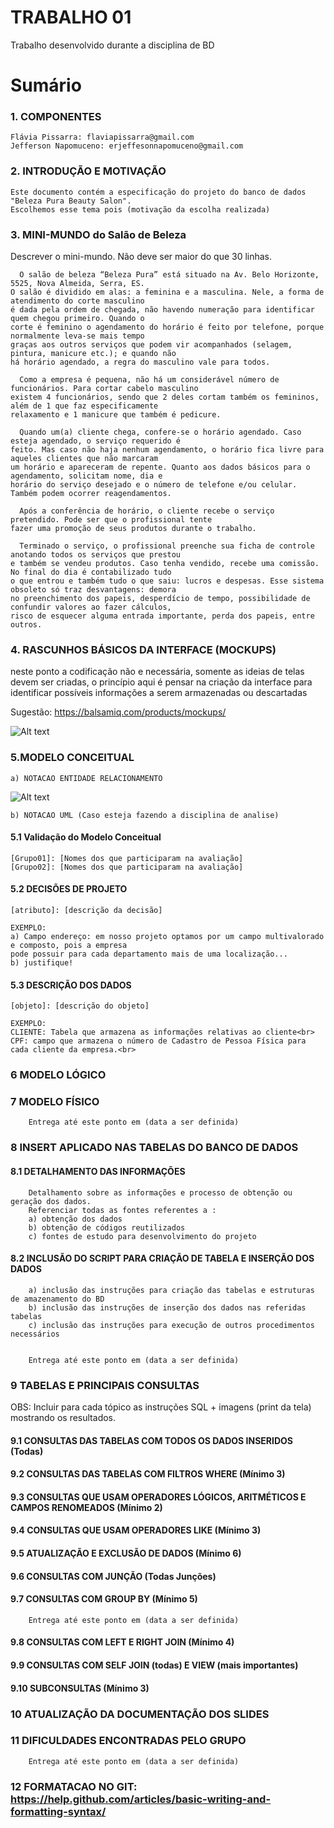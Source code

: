 # TRABALHO 01
Trabalho desenvolvido durante a disciplina de BD

# Sumário

### 1. COMPONENTES <br>
	
	Flávia Pissarra: flaviapissarra@gmail.com
	Jefferson Napomuceno: erjeffesonnapomuceno@gmail.com

### 2. INTRODUÇÃO E MOTIVAÇÃO <br>
	
	Este documento contém a especificação do projeto do banco de dados "Beleza Pura Beauty Salon".
	Escolhemos esse tema pois (motivação da escolha realizada)

### 3. MINI-MUNDO do Salão de Beleza <br>
Descrever o mini-mundo. Não deve ser maior do que 30 linhas. <br>

	  O salão de beleza “Beleza Pura” está situado na Av. Belo Horizonte, 5525, Nova Almeida, Serra, ES.
	O salão é dividido em alas: a feminina e a masculina. Nele, a forma de atendimento do corte masculino
	é dada pela ordem de chegada, não havendo numeração para identificar quem chegou primeiro. Quando o
	corte é feminino o agendamento do horário é feito por telefone, porque normalmente leva-se mais tempo
	graças aos outros serviços que podem vir acompanhados (selagem, pintura, manicure etc.); e quando não
	há horário agendado, a regra do masculino vale para todos.

	  Como a empresa é pequena, não há um considerável número de funcionários. Para cortar cabelo masculino
	existem 4 funcionários, sendo que 2 deles cortam também os femininos, além de 1 que faz especificamente
	relaxamento e 1 manicure que também é pedicure.
	
	  Quando um(a) cliente chega, confere-se o horário agendado. Caso esteja agendado, o serviço requerido é
	feito. Mas caso não haja nenhum agendamento, o horário fica livre para aqueles clientes que não marcaram
	um horário e apareceram de repente. Quanto aos dados básicos para o agendamento, solicitam nome, dia e 
	horário do serviço desejado e o número de telefone e/ou celular. Também podem ocorrer reagendamentos.
	
	  Após a conferência de horário, o cliente recebe o serviço pretendido. Pode ser que o profissional tente
	fazer uma promoção de seus produtos durante o trabalho.
	
	  Terminado o serviço, o profissional preenche sua ficha de controle anotando todos os serviços que prestou
	e também se vendeu produtos. Caso tenha vendido, recebe uma comissão. No final do dia é contabilizado tudo
	o que entrou e também tudo o que saiu: lucros e despesas. Esse sistema obsoleto só traz desvantagens: demora
	no preenchimento dos papeis, desperdício de tempo, possibilidade de confundir valores ao fazer cálculos,
	risco de esquecer alguma entrada importante, perda dos papeis, entre outros.

### 4. RASCUNHOS BÁSICOS DA INTERFACE (MOCKUPS)<br>
neste ponto a codificação não e necessária, somente as ideias de telas devem ser criadas, o princípio aqui é pensar na criação da interface para identificar possíveis informações a serem armazenadas ou descartadas <br>

Sugestão: https://balsamiq.com/products/mockups/<br>

![Alt text](https://github.com/discipbd1/trab01/blob/master/balsamiq.png?raw=true "Title")


### 5.MODELO CONCEITUAL<br>
    a) NOTACAO ENTIDADE RELACIONAMENTO
![Alt text](https://github.com/discipbd1/trab01/blob/master/sample_MC.png?raw=true "Modelo Conceitual")
    
    b) NOTACAO UML (Caso esteja fazendo a disciplina de analise)

#### 5.1 Validação do Modelo Conceitual
    [Grupo01]: [Nomes dos que participaram na avaliação]
    [Grupo02]: [Nomes dos que participaram na avaliação]

#### 5.2 DECISÕES DE PROJETO
    [atributo]: [descrição da decisão]
    
    EXEMPLO:
    a) Campo endereço: em nosso projeto optamos por um campo multivalorado e composto, pois a empresa 
    pode possuir para cada departamento mais de uma localização... 
    b) justifique!

#### 5.3 DESCRIÇÃO DOS DADOS 
    [objeto]: [descrição do objeto]
    
    EXEMPLO:
    CLIENTE: Tabela que armazena as informações relativas ao cliente<br>
    CPF: campo que armazena o número de Cadastro de Pessoa Física para cada cliente da empresa.<br>


### 6	MODELO LÓGICO<br>
### 7	MODELO FÍSICO<br>

        Entrega até este ponto em (data a ser definida)
        
 
### 8	INSERT APLICADO NAS TABELAS DO BANCO DE DADOS<br>
#### 8.1 DETALHAMENTO DAS INFORMAÇÕES
        Detalhamento sobre as informações e processo de obtenção ou geração dos dados.
        Referenciar todas as fontes referentes a :
        a) obtenção dos dados
        b) obtenção de códigos reutilizados
        c) fontes de estudo para desenvolvimento do projeto
        
#### 8.2 INCLUSÃO DO SCRIPT PARA CRIAÇÃO DE TABELA E INSERÇÃO DOS DADOS
        a) inclusão das instruções para criação das tabelas e estruturas de amazenamento do BD
        b) inclusão das instruções de inserção dos dados nas referidas tabelas
        c) inclusão das instruções para execução de outros procedimentos necessários


        Entrega até este ponto em (data a ser definida)
        
### 9	TABELAS E PRINCIPAIS CONSULTAS<br>
OBS: Incluir para cada tópico as instruções SQL + imagens (print da tela) mostrando os resultados.<br>
#### 9.1	CONSULTAS DAS TABELAS COM TODOS OS DADOS INSERIDOS (Todas) <br>
#### 9.2	CONSULTAS DAS TABELAS COM FILTROS WHERE (Mínimo 3) <br>
#### 9.3	CONSULTAS QUE USAM OPERADORES LÓGICOS, ARITMÉTICOS E CAMPOS RENOMEADOS (Mínimo 2)<br>
#### 9.4	CONSULTAS QUE USAM OPERADORES LIKE (Mínimo 3)  <br>
#### 9.5	ATUALIZAÇÃO E EXCLUSÃO DE DADOS (Mínimo 6)<br>
#### 9.6	CONSULTAS COM JUNÇÃO (Todas Junções)<br>
#### 9.7	CONSULTAS COM GROUP BY (Mínimo 5)<br>
        Entrega até este ponto em (data a ser definida)
        
#### 9.8	CONSULTAS COM LEFT E RIGHT JOIN (Mínimo 4) <br>
#### 9.9	CONSULTAS COM SELF JOIN (todas) E VIEW (mais importantes) <br>
#### 9.10	SUBCONSULTAS (Mínimo 3) <br>
### 10	ATUALIZAÇÃO DA DOCUMENTAÇÃO DOS SLIDES<br>
### 11	DIFICULDADES ENCONTRADAS PELO GRUPO<br>

        Entrega até este ponto em (data a ser definida)
        
### 12  FORMATACAO NO GIT: https://help.github.com/articles/basic-writing-and-formatting-syntax/
